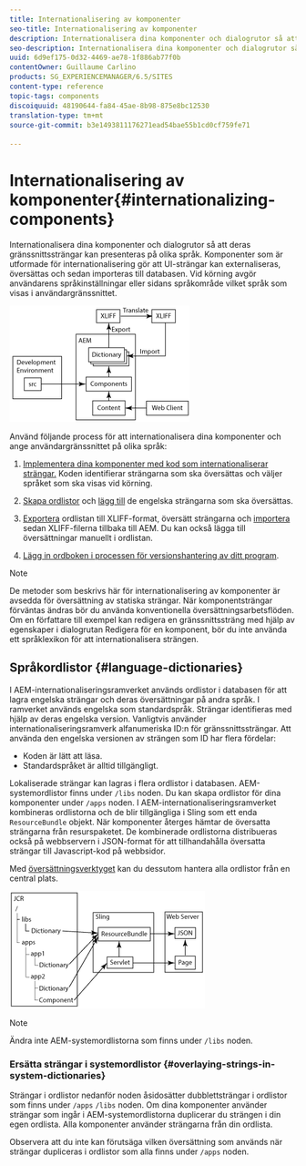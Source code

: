 ```yaml
---
title: Internationalisering av komponenter
seo-title: Internationalisering av komponenter
description: Internationalisera dina komponenter och dialogrutor så att deras gränssnittssträngar kan presenteras på olika språk
seo-description: Internationalisera dina komponenter och dialogrutor så att deras gränssnittssträngar kan presenteras på olika språk
uuid: 6d9ef175-0d32-4469-ae78-1f886ab77f0b
contentOwner: Guillaume Carlino
products: SG_EXPERIENCEMANAGER/6.5/SITES
content-type: reference
topic-tags: components
discoiquuid: 48190644-fa84-45ae-8b98-875e8bc12530
translation-type: tm+mt
source-git-commit: b3e1493811176271ead54bae55b1cd0cf759fe71

---
```



# Internationalisering av komponenter{#internationalizing-components}

Internationalisera dina komponenter och dialogrutor så att deras gränssnittssträngar kan presenteras på olika språk. Komponenter som är utformade för internationalisering gör att UI-strängar kan externaliseras, översättas och sedan importeras till databasen. Vid körning avgör användarens språkinställningar eller sidans språkområde vilket språk som visas i användargränssnittet.

![chlimage_1-9](assets/chlimage_1-9a.png)

Använd följande process för att internationalisera dina komponenter och ange användargränssnittet på olika språk:

1. [Implementera dina komponenter med kod som internationaliserar strängar.](/help/sites-developing/i18n-dev.md) Koden identifierar strängarna som ska översättas och väljer språket som ska visas vid körning.
1. [Skapa ordlistor](/help/sites-developing/i18n-translator.md#creating-a-dictionary) och [lägg till](/help/sites-developing/i18n-translator.md#adding-changing-and-removing-strings) de engelska strängarna som ska översättas.

1. [Exportera](/help/sites-developing/i18n-translator.md#exporting-a-dictionary) ordlistan till XLIFF-format, översätt strängarna och [importera](/help/sites-developing/i18n-translator.md#importing-a-dictionary) sedan XLIFF-filerna tillbaka till AEM. Du kan också lägga till översättningar [](/help/sites-developing/i18n-translator.md#editing-translated-strings) manuellt i ordlistan.

1. [Lägg in ordboken i processen för versionshantering av ditt program](/help/sites-developing/i18n-translator.md#publishing-dictionaries).

>[!NOTE]
>
>De metoder som beskrivs här för internationalisering av komponenter är avsedda för översättning av statiska strängar. När komponentsträngar förväntas ändras bör du använda konventionella översättningsarbetsflöden. Om en författare till exempel kan redigera en gränssnittssträng med hjälp av egenskaper i dialogrutan Redigera för en komponent, bör du inte använda ett språklexikon för att internationalisera strängen.

## Språkordlistor {#language-dictionaries}

I AEM-internationaliseringsramverket används ordlistor i databasen för att lagra engelska strängar och deras översättningar på andra språk. I ramverket används engelska som standardspråk. Strängar identifieras med hjälp av deras engelska version. Vanligtvis använder internationaliseringsramverk alfanumeriska ID:n för gränssnittssträngar. Att använda den engelska versionen av strängen som ID har flera fördelar:

* Koden är lätt att läsa.
* Standardspråket är alltid tillgängligt.

Lokaliserade strängar kan lagras i flera ordlistor i databasen. AEM-systemordlistor finns under `/libs` noden. Du kan skapa ordlistor för dina komponenter under `/apps` noden. I AEM-internationaliseringsramverket kombineras ordlistorna och de blir tillgängliga i Sling som ett enda `ResourceBundle` objekt. När komponenter återges hämtar de översatta strängarna från resurspaketet. De kombinerade ordlistorna distribueras också på webbservern i JSON-format för att tillhandahålla översatta strängar till Javascript-kod på webbsidor.

Med [översättningsverktyget](/help/sites-developing/i18n-translator.md) kan du dessutom hantera alla ordlistor från en central plats.

![chlimage_1-10](assets/chlimage_1-10a.png)

>[!NOTE]
>
>Ändra inte AEM-systemordlistorna som finns under `/libs` noden.

### Ersätta strängar i systemordlistor {#overlaying-strings-in-system-dictionaries}

Strängar i ordlistor nedanför noden åsidosätter dubblettsträngar i ordlistor som finns under `/apps` `/libs` noden. Om dina komponenter använder strängar som ingår i AEM-systemordlistorna duplicerar du strängen i din egen ordlista. Alla komponenter använder strängarna från din ordlista.

Observera att du inte kan förutsäga vilken översättning som används när strängar dupliceras i ordlistor som alla finns under `/apps` noden.
